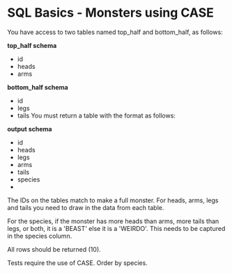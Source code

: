 # SQL Basics - Monsters using CASE

You have access to two tables named top_half and bottom_half, as follows:

**top_half schema**

* id
* heads
* arms

**bottom_half schema**

* id
* legs
* tails
You must return a table with the format as follows:

**output schema**

* id
* heads
* legs
* arms
* tails
* species
* 
The IDs on the tables match to make a full monster. For heads, arms, legs and tails you need to draw in the data from each table.

For the species, if the monster has more heads than arms, more tails than legs, or both, it is a 'BEAST' else it is a 'WEIRDO'. This needs to be captured in the species column.

All rows should be returned (10).

Tests require the use of CASE. Order by species.
